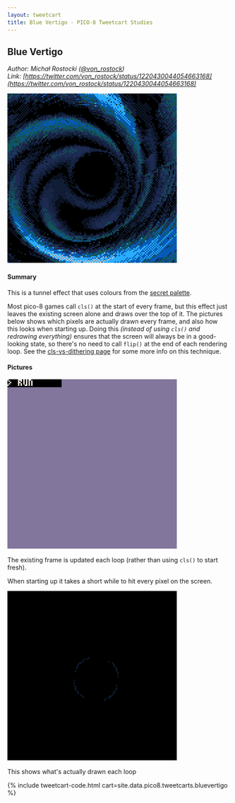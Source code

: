 ```yaml
---
layout: tweetcart
title: Blue Vertigo - PICO-8 Tweetcart Studies
---
```


## Blue Vertigo

_Author: Michał Rostocki ([@von_rostock](https://twitter.com/von_rostock))_<br>
_Link: [https://twitter.com/von_rostock/status/1220430044054663168](https://twitter.com/von_rostock/status/1220430044054663168)_

<img class="screenie" src="/img/tweetcarts/bluevertigo.gif" alt="Blue Vertigo">

#### Summary
This is a tunnel effect that uses colours from the [secret palette](https://youtu.be/AsVzk6kCAJY).

Most pico-8 games call `cls()` at the start of every frame, but this effect just leaves the existing screen alone and draws over the top of it. The pictures below shows which pixels are actually drawn every frame, and also how this looks when starting up. Doing this _(instead of using `cls()` and redrawing everything)_ ensures that the screen will always be in a good-looking state, so there's no need to call `flip()` at the end of each rendering loop. See the [cls-vs-dithering page](./basics#cls-vs-dithering) for some more info on this technique.

#### Pictures
<div class="halfgrid">

<div>
<img src="/img/tweetcarts/bluevertigo-startup.gif">
<p>The existing frame is updated each loop (rather than using <code>cls()</code> to start fresh).</p>
<p>When starting up it takes a short while to hit every pixel on the screen.</p>
</div>

<div>
<img src="/img/tweetcarts/bluevertigo-cls-loop.gif">
<p>This shows what's actually drawn each loop</p>
</div>

</div>

{% include tweetcart-code.html cart=site.data.pico8.tweetcarts.bluevertigo %}
